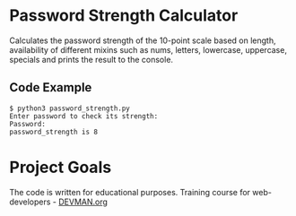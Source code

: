 # Password Strength Calculator

Calculates the password strength of the 10-point scale based on length, availability of different mixins such as nums, letters, lowercase, uppercase, specials and prints the result to the console.

## Code Example

```
$ python3 password_strength.py 
Enter password to check its strength:
Password: 
password_strength is 8

```

# Project Goals

The code is written for educational purposes. Training course for web-developers - [DEVMAN.org](https://devman.org)

